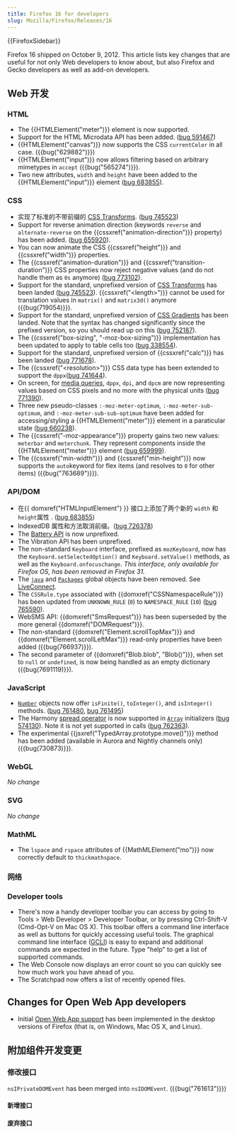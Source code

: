 ```yaml
---
title: Firefox 16 for developers
slug: Mozilla/Firefox/Releases/16
---
```

{{FirefoxSidebar}}

Firefox 16 shipped on October 9, 2012. This article lists key changes that are useful for not only Web developers to know about, but also Firefox and Gecko developers as well as add-on developers.

## Web 开发

### HTML

- The {{HTMLElement("meter")}} element is now supported.
- Support for the HTML Microdata API has been added. ([bug 591467](https://bugzilla.mozilla.org/show_bug.cgi?id=591467))
- {{HTMLElement("canvas")}} now supports the CSS `currentColor` in all case. ({{bug("629882")}})
- {{HTMLElement("input")}} now allows filtering based on arbitrary mimetypes in `accept` ({{bug("565274")}}).
- Two new attributes, `width` and `height` have been added to the {{HTMLElement("input")}} element ([bug 683855](https://bugzilla.mozilla.org/show_bug.cgi?id=683855)).

### CSS

- 实现了标准的不带前缀的 [CSS Transforms](/zh-CN/docs/CSS/Using_CSS_transforms). ([bug 745523](https://bugzilla.mozilla.org/show_bug.cgi?id=745523))
- Support for reverse animation direction (keywords `reverse` and `alternate-reverse` on the {{cssxref("animation-direction")}} property) has been added. ([bug 655920](https://bugzilla.mozilla.org/show_bug.cgi?id=655920)).
- You can now animate the CSS {{cssxref("height")}} and {{cssxref("width")}} properties.
- The {{cssxref("animation-duration")}} and {{cssxref("transition-duration")}} CSS properties now reject negative values (and do not handle them as `0s` anymore) ([bug 773102](https://bugzilla.mozilla.org/show_bug.cgi?id=773102)).
- Support for the standard, unprefixed version of [CSS Transforms](/en-US/docs/CSS/Using_CSS_transforms) has been landed ([bug 745523](https://bugzilla.mozilla.org/show_bug.cgi?id=745523)). {{cssxref("&lt;length&gt;")}} cannot be used for translation values in `matrix()` and `matrix3d()` anymore ({{bug(719054)}}).
- Support for the standard, unprefixed version of [CSS Gradients](/en-US/docs/CSS/Using_CSS_gradients) has been landed. Note that the syntax has changed significantly since the prefixed version, so you should read up on this ([bug 752187](https://bugzilla.mozilla.org/show_bug.cgi?id=752187)).
- The {{cssxref("box-sizing", "-moz-box-sizing")}} implementation has been updated to apply to table cells too ([bug 338554](https://bugzilla.mozilla.org/show_bug.cgi?id=338554)).
- Support for the standard, unprefixed version of {{cssxref("calc")}} has been landed ([bug 771678](https://bugzilla.mozilla.org/show_bug.cgi?id=771678)).
- The {{cssxref("&lt;resolution&gt;")}} CSS data type has been extended to support the `dppx`([bug 741644](https://bugzilla.mozilla.org/show_bug.cgi?id=741644)).
- On screen, for [media queries](/en-US/docs/CSS/Media_queries), `dppx`, `dpi`, and `dpcm` are now representing values based on CSS pixels and no more with the physical units ([bug 771390](https://bugzilla.mozilla.org/show_bug.cgi?id=771390)).
- Three new pseudo-classes `:-moz-meter-optimum`, `:-moz-meter-sub-optimum`, and `:-moz-meter-sub-sub-optimum` have been added for accessing/styling a {{HTMLElement("meter")}} element in a paraticular state ([bug 660238](https://bugzilla.mozilla.org/show_bug.cgi?id=660238)).
- The {{cssxref("-moz-appearance")}} property gains two new values: `meterbar` and `meterchunk`. They represent components inside the {{HTMLElement("meter")}} element ([bug 659999](https://bugzilla.mozilla.org/show_bug.cgi?id=659999)).
- The {{cssxref("min-width")}} and {{cssxref("min-height")}} now supports the `auto`keyword for flex items (and resolves to `0` for other items) ({{bug("763689")}}).

### API/DOM

- 在{{ domxref("HTMLInputElement") }} 接口上添加了两个新的 `width` 和 `height`属性 . ([bug 683855](https://bugzilla.mozilla.org/show_bug.cgi?id=683855))
- IndexedDB 属性和方法取消前缀。([bug 726378](https://bugzilla.mozilla.org/show_bug.cgi?id=726378))
- The [Battery API](/en-US/docs/DOM/window.navigator.battery) is now unprefixed.
- The Vibration API has been unprefixed.
- The non-standard `Keyboard` interface, prefixed as `mozKeyboard`, now has the `Keyboard.setSelectedOption()` and `Keyboard.setValue()` methods, as well as the `Keyboard.onfocuschange`. _This interface, only available for Firefox OS, has been removed in Firefox 31._
- The [`java`](/en-US/docs/LiveConnect_Reference/java) and [`Packages`](/en-US/docs/LiveConnect_Reference/Packages) global objects have been removed. See [LiveConnect](/en-US/docs/LiveConnect).
- The `CSSRule.type` associated with {{domxref("CSSNamespaceRule")}} has been updated from `UNKNOWN_RULE` (`0`) to `NAMESPACE_RULE` (`10`) ([bug 765590](https://bugzilla.mozilla.org/show_bug.cgi?id=765590)).
- WebSMS API: {{domxref("SmsRequest")}} has been superseded by the more general {{domxref("DOMRequest")}}.
- The non-standard {{domxref("Element.scrollTopMax")}} and {{domxref("Element.scrollLeftMax")}} read-only properties have been added ({{bug(766937)}}).
- The second parameter of {{domxref("Blob.blob", "Blob()")}}, when set to `null` or `undefined`, is now being handled as an empty dictionary ({{bug(7691119)}}).

### JavaScript

- [`Number`](/en-US/docs/Web/JavaScript/Reference/Global_Objects/Number) objects now offer `isFinite()`, `toInteger()`, and `isInteger()` methods. ([bug 761480](https://bugzilla.mozilla.org/show_bug.cgi?id=761480), [bug 761495](https://bugzilla.mozilla.org/show_bug.cgi?id=761495))
- The Harmony [spread operator](http://wiki.ecmascript.org/doku.php?id=harmony:spread) is now supported in [`Array`](/en-US/docs/JavaScript/Reference/Global_Objects/Array) initializers ([bug 574130](https://bugzilla.mozilla.org/show_bug.cgi?id=574130)). Note it is not yet supported in calls ([bug 762363](https://bugzilla.mozilla.org/show_bug.cgi?id=762363)).
- The experimental {{jsxref("TypedArray.prototype.move()")}} method has been added (available in Aurora and Nightly channels only) ({{bug(730873)}}).

### WebGL

_No change_

### SVG

_No change_

### MathML

- The `lspace` and `rspace` attributes of {{MathMLElement("mo")}} now correctly default to `thickmathspace`.

### 网络

### Developer tools

- There's now a handy developer toolbar you can access by going to Tools > Web Developer > Developer Toolbar, or by pressing Ctrl-Shift-V (Cmd-Opt-V on Mac OS X). This toolbar offers a command line interface as well as buttons for quickly accessing useful tools. The graphical command line interface ([GCLI](/en-US/docs/Tools/GCLI)) is easy to expand and additional commands are expected in the future. Type "help" to get a list of supported commands.
- The Web Console now displays an error count so you can quickly see how much work you have ahead of you.
- The Scratchpad now offers a list of recently opened files.

## Changes for Open Web App developers

- Initial [Open Web App support](/en-US/docs/Apps/Getting_Started) has been implemented in the desktop versions of Firefox (that is, on Windows, Mac OS X, and Linux).

## 附加组件开发变更

### 修改接口

`nsIPrivateDOMEvent` has been merged into `nsIDOMEvent`. ({{bug("761613")}})

#### 新增接口

#### 废弃接口
